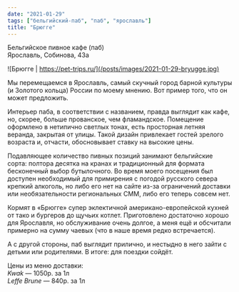 ```yaml
---
date: "2021-01-29"
tags: ["бельгийский-паб", "паб", "ярославль"]
title: "Брюгге"
---
```


Бельгийское пивное кафе (паб)\
Ярославль, Собинова, 43а

![Брюгге | https://pet-trips.ru/](/posts/images/2021-01-29-bryugge.jpg)


Мы перемещаемся в Ярославль, самый скучный город барной культуры (и Золотого кольца) России по моему мнению. Вот пример того, что он может предложить.

<!--more-->

Интерьер паба, в соответствии с названием, правда выглядит как кафе, но, скорее, больше прованское, чем фламандское. Помещение оформлено в нетипично светлых тонах, есть просторная летняя веранда, закрытая от улицы. Такой дизайн привлекает гостей зрелого возраста и, отчасти, обосновывает ставку на высокие цены.

Подавляющее количество пивных позиций занимают бельгийские сорта: полтора десятка на кранах и традиционный для формата бесконечный выбор бутылочного. Во время моего посещения был доступен необходимый для примирения с погодой русского севера крепкий алкоголь, но либо его нет на сайте из-за ограничений доставки или необязательности региональных СММ, либо его теперь совсем нет.

Кормят в «Брюгге» супер эклектичной американо-европейской кухней от тако и бургеров до щучьих котлет. Приготовлено достаточно хорошо для Ярославля, но обслуживание очень долгое, а меня ещё и обсчитали примерно на сумму чаевых (что в наше время редко встречается).

А с другой стороны, паб выглядит прилично, и нестыдно в него зайти с детьми или родителями. В итоге: для поездки сойдёт.


Цены из меню доставки:\
_Kwak_ — 1050р. за 1л\
_Leffe Brune_ — 840р. за 1л